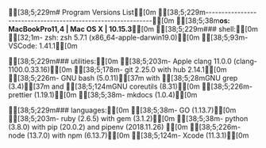 
[38;5;229m# Program Versions List[0m
[38;5;229m-------------------------------------------------------------[0m
[38;5;38m**os: MacBookPro11,4 | Mac OS X | 10.15.3**[0m
[38;5;229m### shell:[0m
[32;1m- zsh:            zsh 5.7.1 (x86_64-apple-darwin19.0)[0m
[38;5;93m- VSCode:         1.41.1[0m

[38;5;229m### utilities:[0m
[38;5;203m- Apple clang 11.0.0 (clang-1100.0.33.16)[0m
[38;5;178m- git 2.25.0 with hub 2.14.1[0m
[38;5;226m- GNU bash  (5.0.11)[37m with [38;5;28mGNU grep (3.4)[37m and [38;5;124mGNU coreutils (8.31)[0m
[38;5;226m- prettier (1.19.1)[0m
[38;5;38m- mkdocs (1.0.4)[0m

[38;5;229m### languages:[0m
[38;5;38m- GO      (1.13.7)[0m
[38;5;203m- ruby    (2.6.5) with gem (3.1.2)[0m
[38;5;38m- python  (3.8.0) with pip (20.0.2) and pipenv (2018.11.26) [0m
[38;5;226m- node    (13.7.0) with npm (6.13.7)[0m
[38;5;124m- Xcode   (11.3.1)[0m

